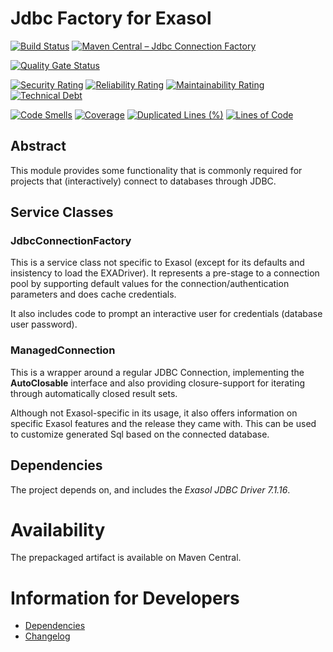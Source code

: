 # Jdbc Factory for Exasol

[![Build Status](https://github.com/exasol/exasol-jdbc-connection-factory/actions/workflows/ci-build.yml/badge.svg)](https://github.com/exasol/exasol-jdbc-connection-factory/actions/workflows/ci-build.yml)
[![Maven Central – Jdbc Connection Factory](https://img.shields.io/maven-central/v/com.exasol/jdbc-factory)](https://search.maven.org/artifact/com.exasol/jdbc-factory)

[![Quality Gate Status](https://sonarcloud.io/api/project_badges/measure?project=com.exasol%3Ajdbc-factory&metric=alert_status)](https://sonarcloud.io/dashboard?id=com.exasol%3Ajdbc-factory)

[![Security Rating](https://sonarcloud.io/api/project_badges/measure?project=com.exasol%3Ajdbc-factory&metric=security_rating)](https://sonarcloud.io/dashboard?id=com.exasol%3Ajdbc-factory)
[![Reliability Rating](https://sonarcloud.io/api/project_badges/measure?project=com.exasol%3Ajdbc-factory&metric=reliability_rating)](https://sonarcloud.io/dashboard?id=com.exasol%3Ajdbc-factory)
[![Maintainability Rating](https://sonarcloud.io/api/project_badges/measure?project=com.exasol%3Ajdbc-factory&metric=sqale_rating)](https://sonarcloud.io/dashboard?id=com.exasol%3Ajdbc-factory)
[![Technical Debt](https://sonarcloud.io/api/project_badges/measure?project=com.exasol%3Ajdbc-factory&metric=sqale_index)](https://sonarcloud.io/dashboard?id=com.exasol%3Ajdbc-factory)

[![Code Smells](https://sonarcloud.io/api/project_badges/measure?project=com.exasol%3Ajdbc-factory&metric=code_smells)](https://sonarcloud.io/dashboard?id=com.exasol%3Ajdbc-factory)
[![Coverage](https://sonarcloud.io/api/project_badges/measure?project=com.exasol%3Ajdbc-factory&metric=coverage)](https://sonarcloud.io/dashboard?id=com.exasol%3Ajdbc-factory)
[![Duplicated Lines (%)](https://sonarcloud.io/api/project_badges/measure?project=com.exasol%3Ajdbc-factory&metric=duplicated_lines_density)](https://sonarcloud.io/dashboard?id=com.exasol%3Ajdbc-factory)
[![Lines of Code](https://sonarcloud.io/api/project_badges/measure?project=com.exasol%3Ajdbc-factory&metric=ncloc)](https://sonarcloud.io/dashboard?id=com.exasol%3Ajdbc-factory)

## Abstract
This module provides some functionality that is commonly required for projects that (interactively) connect to databases through JDBC.

## Service Classes

### JdbcConnectionFactory
This is a service class not specific to Exasol (except for its defaults and insistency to load the EXADriver).
It represents a pre-stage to a connection pool by supporting default values for the connection/authentication parameters and does cache credentials.

It also includes code to prompt an interactive user for credentials (database user password).

### ManagedConnection
This is a wrapper around a regular JDBC Connection, implementing the **AutoClosable** interface and also providing closure-support for iterating through automatically closed result sets.

Although not Exasol-specific in its usage, it also offers information on specific Exasol features and the release they came with. This can be used to customize generated Sql based on the connected database.

## Dependencies
The project depends on, and includes the *Exasol JDBC Driver 7.1.16*.

# Availability
The prepackaged artifact is available on Maven Central.

# Information for Developers

* [Dependencies](dependencies.md)
* [Changelog](doc/changes/changelog.md)
